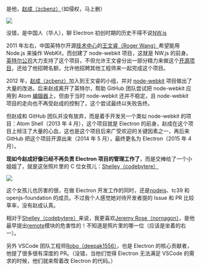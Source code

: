 是他，[赵成（zcbenz）](https://link.zhihu.com/?target=https%3A//github.com/zcbenz)（如侵权，马上删）

![](https://picx.zhimg.com/50/v2-86152a714adff286d97dd9a32848a373_720w.jpg?source=2c26e567)

没错，是中国人（华人），聊 Electron 初创时期的历史不得不说[NW.js](https://link.zhihu.com/?target=https%3A//nwjs.io/)

2011 年左右，中国英特尔开源[技术中心](https://www.zhihu.com/search?q=%E6%8A%80%E6%9C%AF%E4%B8%AD%E5%BF%83\&search_source=Entity\&hybrid_search_source=Entity\&hybrid_search_extra=%7B%22sourceType%22%3A%22answer%22%2C%22sourceId%22%3A2767987551%7D)的[王文睿（Roger Wang）](https://link.zhihu.com/?target=https%3A//github.com/rogerwang)希望能用 Node.js 来操作 WebKit，而创建了 node-webkit 项目，这就是 NW.js 的前身。[英特尔公司](https://www.zhihu.com/search?q=%E8%8B%B1%E7%89%B9%E5%B0%94%E5%85%AC%E5%8F%B8\&search_source=Entity\&hybrid_search_source=Entity\&hybrid_search_extra=%7B%22sourceType%22%3A%22answer%22%2C%22sourceId%22%3A2767987551%7D)大力支持了这个项目，不但允许王文睿分出一部分精力来做这个[开源项目](https://www.zhihu.com/search?q=%E5%BC%80%E6%BA%90%E9%A1%B9%E7%9B%AE\&search_source=Entity\&hybrid_search_source=Entity\&hybrid_search_extra=%7B%22sourceType%22%3A%22answer%22%2C%22sourceId%22%3A2767987551%7D)，还给了他招聘名额，允许他招聘其他工程师来一起完成这个项目。

2012 年，[赵成（zcbenz）](https://link.zhihu.com/?target=https%3A//github.com/zcbenz)加入到王文睿的小组，并对 [node-webkit](https://www.zhihu.com/search?q=node-webkit\&search_source=Entity\&hybrid_search_source=Entity\&hybrid_search_extra=%7B%22sourceType%22%3A%22answer%22%2C%22sourceId%22%3A2767987551%7D) 项目做出了大量的改进。后来赵成离开了英特尔，帮助 GitHub 团队尝试把 node-webkit 应用到 Atom [编辑器](https://www.zhihu.com/search?q=%E7%BC%96%E8%BE%91%E5%99%A8\&search_source=Entity\&hybrid_search_source=Entity\&hybrid_search_extra=%7B%22sourceType%22%3A%22answer%22%2C%22sourceId%22%3A2767987551%7D)上，但由于当时 node-webkit 还并不稳定，且 node-webkit 项目的走向也不再受赵成的控制了，这个尝试最终以失败告终。

但赵成和 GitHub 团队并没有放弃，而是着手开发另一个类似 node-webkit 的项目：Atom Shell（2013 年 4 月），这个项目就是 Electron 的前身，赵成在这个项目上倾注了大量的心血，这也是这个项目后来广受欢迎的关键因素之一，再后来 GitHub 把这个项目开源出来（2014 年 5 月），最终更名为 Electron（2015 年 4 月）。

**现如今赵成好像已经不再负责 Electron 项目的管理工作了**，而是交棒给了一个小姐姐了，就是这张照片里的 C 位女孩儿：[Shelley（codebytere）](https://link.zhihu.com/?target=https%3A//github.com/codebytere)

![](https://pica.zhimg.com/50/v2-9ab25ba5b83e15c6be2d0daef8c2d6f6_720w.jpg?source=2c26e567)

这个女孩儿也厉害的很，在做 Electron 开发工作的同时，还是[nodejs](https://www.zhihu.com/search?q=nodejs\&search_source=Entity\&hybrid_search_source=Entity\&hybrid_search_extra=%7B%22sourceType%22%3A%22answer%22%2C%22sourceId%22%3A2767987551%7D)、tc39 和 openjs-foundation 的成员。不过我个人感觉她对待开发者提的 Issue 和 PR 比较草率，没有赵成认真。

相对于[Shelley（codebytere）](https://link.zhihu.com/?target=https%3A//github.com/codebytere)来说，我更喜欢[Jeremy Rose（nornagon）](https://link.zhihu.com/?target=https%3A//github.com/nornagon)，是他最早提出[remote](https://www.zhihu.com/search?q=remote\&search_source=Entity\&hybrid_search_source=Entity\&hybrid_search_extra=%7B%22sourceType%22%3A%22answer%22%2C%22sourceId%22%3A2767987551%7D)模块的危害性的！不知道是照片里的哪一位（应该是坐着的右一）。

另外 VSCode 团队工程师[Robo（deepak1556）](https://link.zhihu.com/?target=https%3A//github.com/deepak1556)，也是 Electron 的核心贡献者，他提了很多很有深度的 PR。（没错，当他们觉得 Electron 无法满足 VSCode 的需求的时候，他们就来帮着改 Electron 的代码。）

